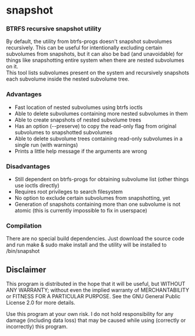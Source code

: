 # snapshot
### BTRFS recursive snapshot utility
By default, the utility from btrfs-progs doesn't snapshot subvolumes recursively. This can be useful for intentionally excluding certain subvolumes from snapshots, but it can also be bad (and unavoidable) for things like snapshotting entire system when there are nested subvolumes on it.\
This tool lists subvolumes present on the system and recursively snapshots each subvolume inside the nested subvolume tree.
### Advantages
- Fast location of nested subvolumes using btrfs ioctls
- Able to delete subvolumes containing more nested subvolumes in them
- Able to create snapshots of nested subvolume trees
- Has an option (--preserve) to copy the read-only flag from original subvolumes to snapshotted subvolumes
- Able to delete subvolume trees containing read-only subvolumes in a single run (with warnings)
- Prints a little help message if the arguments are wrong
### Disadvantages
- Still dependent on btrfs-progs for obtaining subvolume list (other things use ioctls directly)
- Requires root privileges to search filesystem
- No option to exclude certain subvolumes from snapshotting, yet
- Generation of snapshots containing more than one subvolume is not atomic (this is currently impossible to fix in userspace)
### Compilation
There are no special build dependencies. Just download the source code and run make & sudo make install and the utility will be installed to /bin/snapshot
## Disclaimer
This program is distributed in the hope that it will be useful,
but WITHOUT ANY WARRANTY; without even the implied warranty of
MERCHANTABILITY or FITNESS FOR A PARTICULAR PURPOSE.  See the
GNU General Public License 2.0 for more details.

Use this program at your own risk. I do not hold responsibility for any damage (including data loss) that may be caused while using (correctly or incorrectly) this program.
